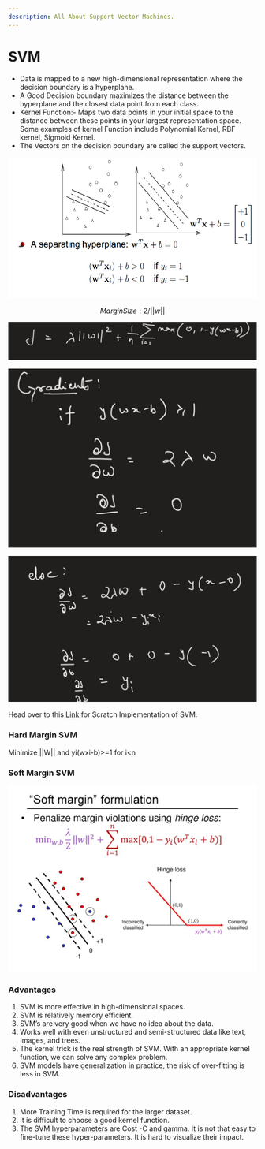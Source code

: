 ```yaml
---
description: All About Support Vector Machines.
---
```


# SVM

* Data is mapped to a new high-dimensional representation where the decision boundary is a hyperplane. 
* A Good Decision boundary maximizes the distance between the hyperplane and the closest data point from each class. 
* Kernel Function:- Maps two data points in your initial space to the distance between these points in your largest representation space. Some examples of kernel Function include Polynomial Kernel, RBF kernel, Sigmoid Kernel.
* The Vectors on the decision boundary are called the support vectors.

![](<.gitbook/assets/image (5).png>)

$$
Margin Size : 2/||w||
$$

![Cost Function for the SVM(along with Hinge Loss)](<.gitbook/assets/WhatsApp Image 2021-09-14 at 10.44.52.jpeg>)

![Gradients of the Above Cost Function](<.gitbook/assets/WhatsApp Image 2021-09-14 at 10.46.15.jpeg>)

![Gradients](<.gitbook/assets/WhatsApp Image 2021-09-14 at 10.46.34.jpeg>)

Head over to this [Link](https://github.com/RheagalFire/Scratch-Implementations/blob/master/Support%20Vector%20Machines%20\(SVM\).ipynb) for Scratch Implementation of SVM.

### Hard Margin SVM

Minimize ||W|| and yi(wxi-b)>=1 for i\<n

### Soft Margin SVM 

![](<.gitbook/assets/image (6).png>)

### Advantages

1. SVM is more effective in high-dimensional spaces.
2. SVM is relatively memory efficient.
3. SVM’s are very good when we have no idea about the data.
4. Works well with even unstructured and semi-structured data like text, Images, and trees.
5. The kernel trick is the real strength of SVM. With an appropriate kernel function, we can solve any complex problem.
6. SVM models have generalization in practice, the risk of over-fitting is less in SVM.

### Disadvantages

1. More Training Time is required for the larger dataset.
2. It is difficult to choose a good kernel function.
3. The SVM hyperparameters are Cost -C and gamma. It is not that easy to fine-tune these hyper-parameters. It is hard to visualize their impact.
